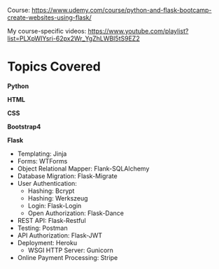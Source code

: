 Course: https://www.udemy.com/course/python-and-flask-bootcamp-create-websites-using-flask/

My course-specific videos: https://www.youtube.com/playlist?list=PLXpWIYsri-62px2Wr_YgZhLWBI5tS9EZ2

# Topics Covered

**Python**

**HTML**

**CSS**

**Bootstrap4**

**Flask**
* Templating: Jinja
* Forms: WTForms
* Object Relational Mapper: Flank-SQLAlchemy
* Database Migration: Flask-Migrate
* User Authentication:
	* Hashing: Bcrypt
	* Hashing: Werkszeug
	* Login: Flask-Login
	* Open Authorization: Flask-Dance
* REST API: Flask-Restful
* Testing: Postman
* API Authorization: Flask-JWT
* Deployment: Heroku
	* WSGI HTTP Server: Gunicorn
* Online Payment Processing: Stripe
